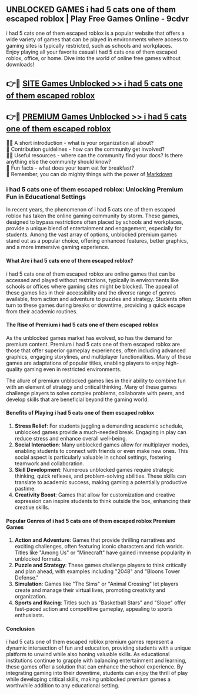 ## UNBLOCKED GAMES i had 5 cats one of them escaped roblox | Play Free Games Online - 9cdvr

i had 5 cats one of them escaped roblox is a popular website that offers a wide variety of games that can be played in environments where access to gaming sites is typically restricted, such as schools and workplaces.  
Enjoy playing all your favorite casual i had 5 cats one of them escaped roblox, office, or home. Dive into the world of online free games without downloads!

## 👉🔴 [SITE Games Unblocked >> i had 5 cats one of them escaped roblox](http://freeplayer.one?title=i_had_5_cats_one_of_them_escaped_roblox&ref=9)

## 👉🔴 [PREMIUM Games Unblocked >> i had 5 cats one of them escaped roblox](http://freeplayer.one?title=i_had_5_cats_one_of_them_escaped_roblox&ref=9)

🙋‍♀️ A short introduction - what is your organization all about?  
🌈 Contribution guidelines - how can the community get involved?  
👩‍💻 Useful resources - where can the community find your docs? Is there anything else the community should know?  
🍿 Fun facts - what does your team eat for breakfast?  
🧙 Remember, you can do mighty things with the power of [Markdown](https://docs.github.com/github/writing-on-github/getting-started-with-writing-and-formatting-on-github/basic-writing-and-formatting-syntax)

### i had 5 cats one of them escaped roblox: Unlocking Premium Fun in Educational Settings

In recent years, the phenomenon of i had 5 cats one of them escaped roblox has taken the online gaming community by storm. These games, designed to bypass restrictions often placed by schools and workplaces, provide a unique blend of entertainment and engagement, especially for students. Among the vast array of options, unblocked premium games stand out as a popular choice, offering enhanced features, better graphics, and a more immersive gaming experience.

#### What Are i had 5 cats one of them escaped roblox?

i had 5 cats one of them escaped roblox are online games that can be accessed and played without restrictions, typically in environments like schools or offices where gaming sites might be blocked. The appeal of these games lies in their accessibility and the diverse range of genres available, from action and adventure to puzzles and strategy. Students often turn to these games during breaks or downtime, providing a quick escape from their academic routines.

#### The Rise of Premium i had 5 cats one of them escaped roblox

As the unblocked games market has evolved, so has the demand for premium content. Premium i had 5 cats one of them escaped roblox are those that offer superior gameplay experiences, often including advanced graphics, engaging storylines, and multiplayer functionalities. Many of these games are adaptations of popular titles, enabling players to enjoy high-quality gaming even in restricted environments.

The allure of premium unblocked games lies in their ability to combine fun with an element of strategy and critical thinking. Many of these games challenge players to solve complex problems, collaborate with peers, and develop skills that are beneficial beyond the gaming world.

#### Benefits of Playing i had 5 cats one of them escaped roblox

1.  **Stress Relief**: For students juggling a demanding academic schedule, unblocked games provide a much-needed break. Engaging in play can reduce stress and enhance overall well-being.
2.  **Social Interaction**: Many unblocked games allow for multiplayer modes, enabling students to connect with friends or even make new ones. This social aspect is particularly valuable in school settings, fostering teamwork and collaboration.
3.  **Skill Development**: Numerous unblocked games require strategic thinking, quick reflexes, and problem-solving abilities. These skills can translate to academic success, making gaming a potentially productive pastime.
4.  **Creativity Boost**: Games that allow for customization and creative expression can inspire students to think outside the box, enhancing their creative skills.

#### Popular Genres of i had 5 cats one of them escaped roblox Premium Games

1.  **Action and Adventure**: Games that provide thrilling narratives and exciting challenges, often featuring iconic characters and rich worlds. Titles like "Among Us" or "Minecraft" have gained immense popularity in unblocked formats.
2.  **Puzzle and Strategy**: These games challenge players to think critically and plan ahead, with examples including "2048" and "Bloons Tower Defense."
3.  **Simulation**: Games like "The Sims" or "Animal Crossing" let players create and manage their virtual lives, promoting creativity and organization.
4.  **Sports and Racing**: Titles such as "Basketball Stars" and "Slope" offer fast-paced action and competitive gameplay, appealing to sports enthusiasts.

#### Conclusion

i had 5 cats one of them escaped roblox premium games represent a dynamic intersection of fun and education, providing students with a unique platform to unwind while also honing valuable skills. As educational institutions continue to grapple with balancing entertainment and learning, these games offer a solution that can enhance the school experience. By integrating gaming into their downtime, students can enjoy the thrill of play while developing critical skills, making unblocked premium games a worthwhile addition to any educational setting.
